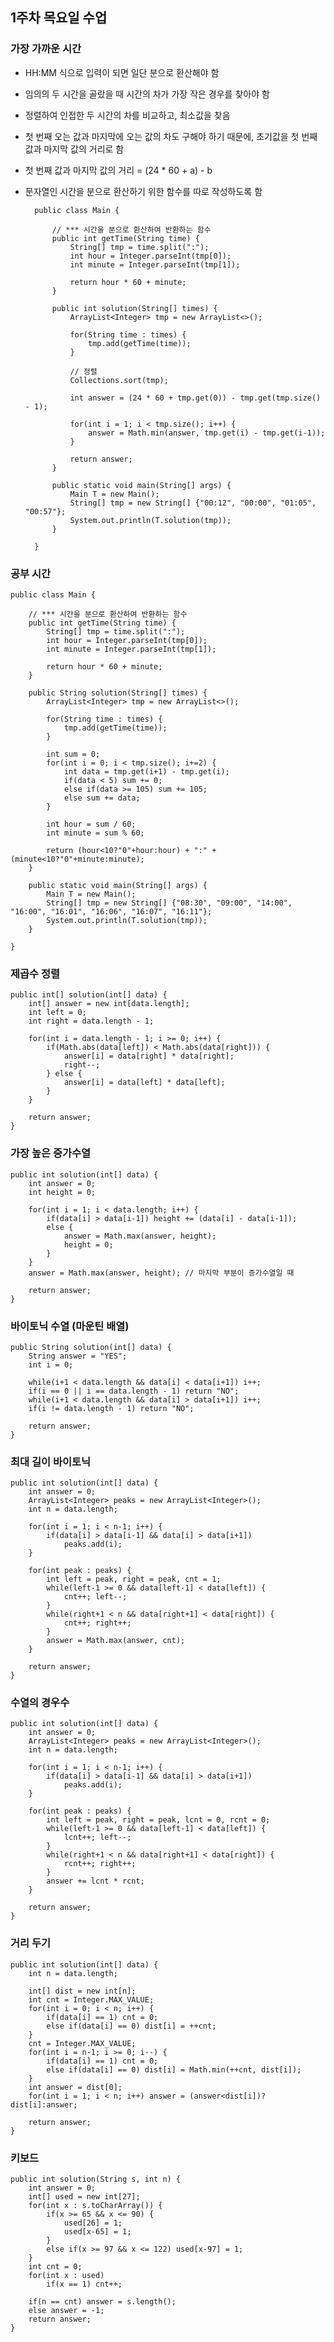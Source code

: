 ## 1주차 목요일 수업
### 가장 가까운 시간
* HH:MM 식으로 입력이 되면 일단 분으로 환산해야 함
* 임의의 두 시간을 골랐을 때 시간의 차가 가장 작은 경우를 찾아야 함
* 정렬하여 인접한 두 시간의 차를 비교하고, 최소값을 찾음
* 첫 번째 오는 값과 마지막에 오는 값의 차도 구해야 하기 때문에, 초기값을 첫 번째 값과 마지막 값의 거리로 함
* 첫 번째 값과 마지막 값의 거리 = (24 * 60 + a) - b
* 문자열인 시간을 분으로 환산하기 위한 함수를 따로 작성하도록 함

		public class Main {

			// *** 시간을 분으로 환산하여 반환하는 함수
			public int getTime(String time) {
				String[] tmp = time.split(":");
				int hour = Integer.parseInt(tmp[0]);
				int minute = Integer.parseInt(tmp[1]);

				return hour * 60 + minute;
			}

			public int solution(String[] times) {
				ArrayList<Integer> tmp = new ArrayList<>();

				for(String time : times) {
					tmp.add(getTime(time));
				}

				// 정렬
				Collections.sort(tmp);

				int answer = (24 * 60 + tmp.get(0)) - tmp.get(tmp.size() - 1);

				for(int i = 1; i < tmp.size(); i++) {
					answer = Math.min(answer, tmp.get(i) - tmp.get(i-1));
				}

				return answer;
			}

			public static void main(String[] args) {		
				Main T = new Main();
				String[] tmp = new String[] {"00:12", "00:00", "01:05", "00:57"};
				System.out.println(T.solution(tmp));		
			}

		}	

### 공부 시간
	public class Main {

		// *** 시간을 분으로 환산하여 반환하는 함수
		public int getTime(String time) {
			String[] tmp = time.split(":");
			int hour = Integer.parseInt(tmp[0]);
			int minute = Integer.parseInt(tmp[1]);

			return hour * 60 + minute;
		}

		public String solution(String[] times) {		
			ArrayList<Integer> tmp = new ArrayList<>();

			for(String time : times) {
				tmp.add(getTime(time));
			}

			int sum = 0;
			for(int i = 0; i < tmp.size(); i+=2) {
				int data = tmp.get(i+1) - tmp.get(i);
				if(data < 5) sum += 0;
				else if(data >= 105) sum += 105;
				else sum += data;
			}

			int hour = sum / 60;
			int minute = sum % 60;

			return (hour<10?"0"+hour:hour) + ":" + (minute<10?"0"+minute:minute);
		}

		public static void main(String[] args) {		
			Main T = new Main();
			String[] tmp = new String[] {"08:30", "09:00", "14:00", "16:00", "16:01", "16:06", "16:07", "16:11"};
			System.out.println(T.solution(tmp));		
		}

	}

### 제곱수 정렬
	public int[] solution(int[] data) {
		int[] answer = new int[data.length];
		int left = 0;
		int right = data.length - 1;
		
		for(int i = data.length - 1; i >= 0; i++) {
			if(Math.abs(data[left]) < Math.abs(data[right])) {
				answer[i] = data[right] * data[right];
				right--;
			} else {
				answer[i] = data[left] * data[left];
			}
		}
		
		return answer;
	}
	
### 가장 높은 증가수열
	public int solution(int[] data) {
		int answer = 0;
		int height = 0;
		
		for(int i = 1; i < data.length; i++) {
			if(data[i] > data[i-1]) height += (data[i] - data[i-1]);
			else {
				answer = Math.max(answer, height);
				height = 0;
			}
		}
		answer = Math.max(answer, height); // 마지막 부분이 증가수열일 때
		
		return answer;
	}
	
### 바이토닉 수열 (마운틴 배열)
	public String solution(int[] data) {
		String answer = "YES";
		int i = 0;
		
		while(i+1 < data.length && data[i] < data[i+1]) i++;
		if(i == 0 || i == data.length - 1) return "NO";
		while(i+1 < data.length && data[i] > data[i+1]) i++;
		if(i != data.length - 1) return "NO";
		
		return answer;
	}

### 최대 길이 바이토닉
	public int solution(int[] data) {
		int answer = 0;
		ArrayList<Integer> peaks = new ArrayList<Integer>();
		int n = data.length;		
		
		for(int i = 1; i < n-1; i++) {
			if(data[i] > data[i-1] && data[i] > data[i+1])
				peaks.add(i);
		}
		
		for(int peak : peaks) {
			int left = peak, right = peak, cnt = 1;
			while(left-1 >= 0 && data[left-1] < data[left]) {
				cnt++; left--;
			}
			while(right+1 < n && data[right+1] < data[right]) {
				cnt++; right++;
			}
			answer = Math.max(answer, cnt);
		}
		
		return answer;
	}
	
### 수열의 경우수
	public int solution(int[] data) {
		int answer = 0;
		ArrayList<Integer> peaks = new ArrayList<Integer>();
		int n = data.length;		
		
		for(int i = 1; i < n-1; i++) {
			if(data[i] > data[i-1] && data[i] > data[i+1])
				peaks.add(i);
		}
		
		for(int peak : peaks) {
			int left = peak, right = peak, lcnt = 0, rcnt = 0;
			while(left-1 >= 0 && data[left-1] < data[left]) {
				lcnt++; left--;
			}
			while(right+1 < n && data[right+1] < data[right]) {
				rcnt++; right++;
			}
			answer += lcnt * rcnt;
		}
		
		return answer;
	}
	
### 거리 두기
	public int solution(int[] data) {
		int n = data.length;		
		
		int[] dist = new int[n];
		int cnt = Integer.MAX_VALUE;
		for(int i = 0; i < n; i++) {
			if(data[i] == 1) cnt = 0;
			else if(data[i] == 0) dist[i] = ++cnt;
		}
		cnt = Integer.MAX_VALUE;
		for(int i = n-1; i >= 0; i--) {
			if(data[i] == 1) cnt = 0;
			else if(data[i] == 0) dist[i] = Math.min(++cnt, dist[i]);
		}
		int answer = dist[0];
		for(int i = 1; i < n; i++) answer = (answer<dist[i])?dist[i]:answer;
		
		return answer;
	}
	
### 키보드
	public int solution(String s, int n) {
		int answer = 0;
		int[] used = new int[27];
		for(int x : s.toCharArray()) {
			if(x >= 65 && x <= 90) {
				used[26] = 1;
				used[x-65] = 1;
			}
			else if(x >= 97 && x <= 122) used[x-97] = 1;
		}
		int cnt = 0;
		for(int x : used)
			if(x == 1) cnt++;
		
		if(n == cnt) answer = s.length();
		else answer = -1;
		return answer;
	}
